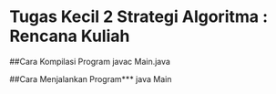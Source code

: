 # Tugas Kecil 2 Strategi Algoritma : Rencana Kuliah

##Cara Kompilasi Program
javac Main.java

##Cara Menjalankan Program***
java Main
